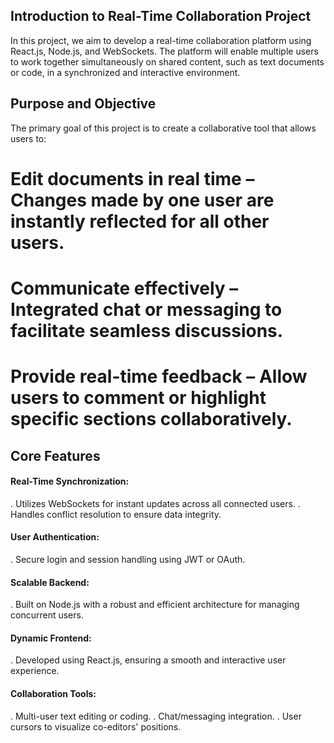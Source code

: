 ## Introduction to Real-Time Collaboration Project
In this project, we aim to develop a real-time collaboration platform using React.js, Node.js, and WebSockets. The platform will enable multiple users to work together simultaneously on shared content, such as text documents or code, in a synchronized and interactive environment.

## Purpose and Objective
The primary goal of this project is to create a collaborative tool that allows users to:

# Edit documents in real time – Changes made by one user are instantly reflected for all other users.
# Communicate effectively – Integrated chat or messaging to facilitate seamless discussions.
# Provide real-time feedback – Allow users to comment or highlight specific sections collaboratively.

## Core Features

#### Real-Time Synchronization:
. Utilizes WebSockets for instant updates across all connected users.
. Handles conflict resolution to ensure data integrity.

#### User Authentication:
. Secure login and session handling using JWT or OAuth.

#### Scalable Backend:
. Built on Node.js with a robust and efficient architecture for managing concurrent users.

#### Dynamic Frontend:
. Developed using React.js, ensuring a smooth and interactive user experience.

#### Collaboration Tools:
. Multi-user text editing or coding.
. Chat/messaging integration.
. User cursors to visualize co-editors' positions.
